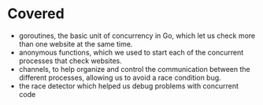 # Covered
- goroutines, the basic unit of concurrency in Go, which let us check more
than one website at the same time.
- anonymous functions, which we used to start each of the concurrent processes
that check websites.
- channels, to help organize and control the communication between the
different processes, allowing us to avoid a race condition bug.
- the race detector which helped us debug problems with concurrent code